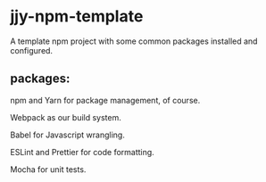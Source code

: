 # jjy-npm-template

A template npm project with some common packages installed and configured.

## packages:

npm and Yarn for package management, of course.

Webpack as our build system.

Babel for Javascript wrangling.

ESLint and Prettier for code formatting.

Mocha for unit tests.
